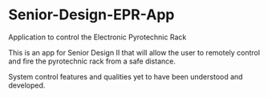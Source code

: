 # Senior-Design-EPR-App
Application to control the Electronic Pyrotechnic Rack

This is an app for Senior Design II that will allow the user to remotely control and fire 
the pyrotechnic rack from a safe distance.

System control features and qualities yet to have been understood and developed.
